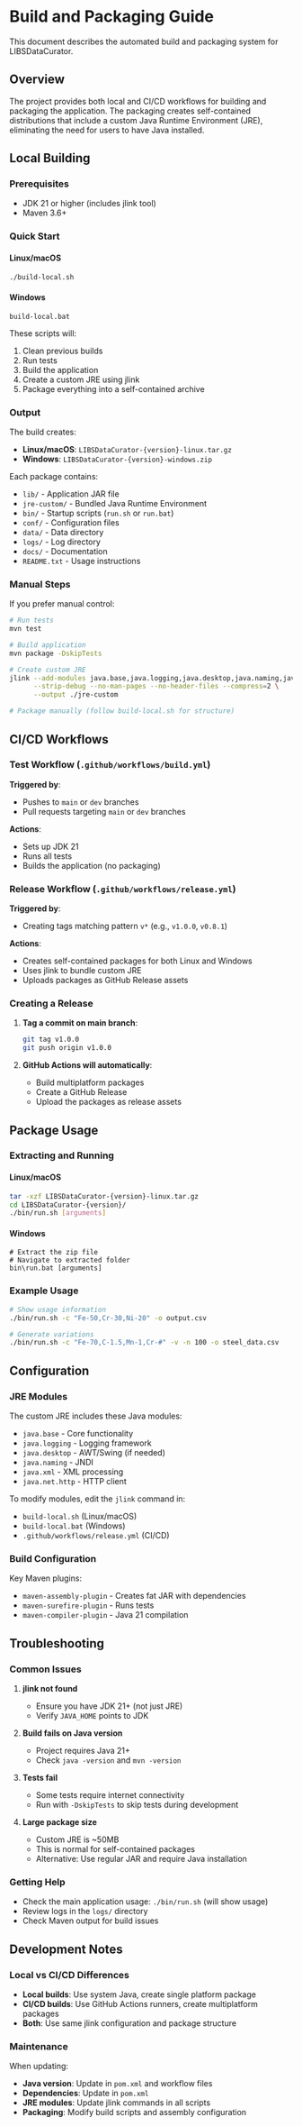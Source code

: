 # Build and Packaging Guide

This document describes the automated build and packaging system for LIBSDataCurator.

## Overview

The project provides both local and CI/CD workflows for building and packaging the application. The packaging creates self-contained distributions that include a custom Java Runtime Environment (JRE), eliminating the need for users to have Java installed.

## Local Building

### Prerequisites

- JDK 21 or higher (includes jlink tool)
- Maven 3.6+

### Quick Start

#### Linux/macOS
```bash
./build-local.sh
```

#### Windows
```batch
build-local.bat
```

These scripts will:
1. Clean previous builds
2. Run tests
3. Build the application
4. Create a custom JRE using jlink
5. Package everything into a self-contained archive

### Output

The build creates:
- **Linux/macOS**: `LIBSDataCurator-{version}-linux.tar.gz`
- **Windows**: `LIBSDataCurator-{version}-windows.zip`

Each package contains:
- `lib/` - Application JAR file
- `jre-custom/` - Bundled Java Runtime Environment
- `bin/` - Startup scripts (`run.sh` or `run.bat`)
- `conf/` - Configuration files
- `data/` - Data directory
- `logs/` - Log directory  
- `docs/` - Documentation
- `README.txt` - Usage instructions

### Manual Steps

If you prefer manual control:

```bash
# Run tests
mvn test

# Build application
mvn package -DskipTests

# Create custom JRE
jlink --add-modules java.base,java.logging,java.desktop,java.naming,java.xml,java.net.http \
      --strip-debug --no-man-pages --no-header-files --compress=2 \
      --output ./jre-custom

# Package manually (follow build-local.sh for structure)
```

## CI/CD Workflows

### Test Workflow (`.github/workflows/build.yml`)

**Triggered by**:
- Pushes to `main` or `dev` branches
- Pull requests targeting `main` or `dev` branches

**Actions**:
- Sets up JDK 21
- Runs all tests
- Builds the application (no packaging)

### Release Workflow (`.github/workflows/release.yml`)

**Triggered by**:
- Creating tags matching pattern `v*` (e.g., `v1.0.0`, `v0.8.1`)

**Actions**:
- Creates self-contained packages for both Linux and Windows
- Uses jlink to bundle custom JRE
- Uploads packages as GitHub Release assets

### Creating a Release

1. **Tag a commit on main branch**:
   ```bash
   git tag v1.0.0
   git push origin v1.0.0
   ```

2. **GitHub Actions will automatically**:
   - Build multiplatform packages
   - Create a GitHub Release
   - Upload the packages as release assets

## Package Usage

### Extracting and Running

#### Linux/macOS
```bash
tar -xzf LIBSDataCurator-{version}-linux.tar.gz
cd LIBSDataCurator-{version}/
./bin/run.sh [arguments]
```

#### Windows
```batch
# Extract the zip file
# Navigate to extracted folder
bin\run.bat [arguments]
```

### Example Usage

```bash
# Show usage information
./bin/run.sh -c "Fe-50,Cr-30,Ni-20" -o output.csv

# Generate variations
./bin/run.sh -c "Fe-70,C-1.5,Mn-1,Cr-#" -v -n 100 -o steel_data.csv
```

## Configuration

### JRE Modules

The custom JRE includes these Java modules:
- `java.base` - Core functionality
- `java.logging` - Logging framework
- `java.desktop` - AWT/Swing (if needed)
- `java.naming` - JNDI
- `java.xml` - XML processing
- `java.net.http` - HTTP client

To modify modules, edit the `jlink` command in:
- `build-local.sh` (Linux/macOS)
- `build-local.bat` (Windows)
- `.github/workflows/release.yml` (CI/CD)

### Build Configuration

Key Maven plugins:
- `maven-assembly-plugin` - Creates fat JAR with dependencies
- `maven-surefire-plugin` - Runs tests
- `maven-compiler-plugin` - Java 21 compilation

## Troubleshooting

### Common Issues

1. **jlink not found**
   - Ensure you have JDK 21+ (not just JRE)
   - Verify `JAVA_HOME` points to JDK

2. **Build fails on Java version**
   - Project requires Java 21+
   - Check `java -version` and `mvn -version`

3. **Tests fail**
   - Some tests require internet connectivity
   - Run with `-DskipTests` to skip tests during development

4. **Large package size**
   - Custom JRE is ~50MB
   - This is normal for self-contained packages
   - Alternative: Use regular JAR and require Java installation

### Getting Help

- Check the main application usage: `./bin/run.sh` (will show usage)
- Review logs in the `logs/` directory
- Check Maven output for build issues

## Development Notes

### Local vs CI/CD Differences

- **Local builds**: Use system Java, create single platform package
- **CI/CD builds**: Use GitHub Actions runners, create multiplatform packages
- **Both**: Use same jlink configuration and package structure

### Maintenance

When updating:
- **Java version**: Update in `pom.xml` and workflow files
- **Dependencies**: Update in `pom.xml`
- **JRE modules**: Update jlink commands in all scripts
- **Packaging**: Modify build scripts and assembly configuration